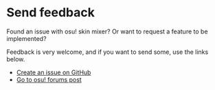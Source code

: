 # Send feedback

Found an issue with osu! skin mixer? Or want to request a feature to be implemented?

Feedback is very welcome, and if you want to send some, use the links below.

- [Create an issue on GitHub](https://github.com/rednir/OsuSkinMixer/issues/new/choose)
- [Go to osu! forums post](https://osu.ppy.sh/community/forums/topics/1458320?n=1)
